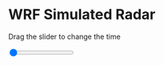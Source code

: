 <h1>WRF Simulated Radar</h1>
<p>Drag the slider to change the time</p>

<div class="slidecontainer">
<input oninput='setImage(this)' class="slider" type="range" min="0" max="25" value="0" step="1" />
<img id='img'/>
</div>

<script>
var img = document.getElementById('img');
var img_array = ['/assets/images/wrf/rf_wrfout_d01_2020-07-10_12:00:00.png',
'/assets/images/wrf/rf_wrfout_d01_2020-07-10_13:00:00.png',
'/assets/images/wrf/rf_wrfout_d01_2020-07-10_14:00:00.png',
'/assets/images/wrf/rf_wrfout_d01_2020-07-10_15:00:00.png',
'/assets/images/wrf/rf_wrfout_d01_2020-07-10_16:00:00.png',
'/assets/images/wrf/rf_wrfout_d01_2020-07-10_17:00:00.png',
'/assets/images/wrf/rf_wrfout_d01_2020-07-10_18:00:00.png',
'/assets/images/wrf/rf_wrfout_d01_2020-07-10_19:00:00.png',
'/assets/images/wrf/rf_wrfout_d01_2020-07-10_20:00:00.png',
'/assets/images/wrf/rf_wrfout_d01_2020-07-10_21:00:00.png',
'/assets/images/wrf/rf_wrfout_d01_2020-07-10_22:00:00.png',
'/assets/images/wrf/rf_wrfout_d01_2020-07-10_23:00:00.png',
'/assets/images/wrf/rf_wrfout_d01_2020-07-11_00:00:00.png',
'/assets/images/wrf/rf_wrfout_d01_2020-07-11_01:00:00.png',
'/assets/images/wrf/rf_wrfout_d01_2020-07-11_02:00:00.png',
'/assets/images/wrf/rf_wrfout_d01_2020-07-11_03:00:00.png',
'/assets/images/wrf/rf_wrfout_d01_2020-07-11_04:00:00.png',
'/assets/images/wrf/rf_wrfout_d01_2020-07-11_05:00:00.png',
'/assets/images/wrf/rf_wrfout_d01_2020-07-11_06:00:00.png',
'/assets/images/wrf/rf_wrfout_d01_2020-07-11_07:00:00.png',
'/assets/images/wrf/rf_wrfout_d01_2020-07-11_08:00:00.png',
'/assets/images/wrf/rf_wrfout_d01_2020-07-11_09:00:00.png',
'/assets/images/wrf/rf_wrfout_d01_2020-07-11_10:00:00.png',
'/assets/images/wrf/rf_wrfout_d01_2020-07-11_11:00:00.png',
'/assets/images/wrf/rf_wrfout_d01_2020-07-11_12:00:00.png',];
function setImage(obj)
{
        var value = obj.value;
        img.src = img_array[value];

}
</script>
